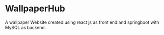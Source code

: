 # WallpaperHub
A wallpaper Website created using react js as front end and springboot with MySQL as backend.
